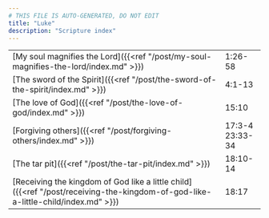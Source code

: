```yaml
---
# THIS FILE IS AUTO-GENERATED, DO NOT EDIT
title: "Luke"
description: "Scripture index"
---
```


|  |  |
| --- | --- |
| [My soul magnifies the Lord]({{<ref "/post/my-soul-magnifies-the-lord/index.md" >}}) | 1:26-58 |
| [The sword of the Spirit]({{<ref "/post/the-sword-of-the-spirit/index.md" >}}) | 4:1-13 |
| [The love of God]({{<ref "/post/the-love-of-god/index.md" >}}) | 15:10 |
| [Forgiving others]({{<ref "/post/forgiving-others/index.md" >}}) | 17:3-4 <br/> 23:33-34 |
| [The tar pit]({{<ref "/post/the-tar-pit/index.md" >}}) | 18:10-14 |
| [Receiving the kingdom of God like a little child]({{<ref "/post/receiving-the-kingdom-of-god-like-a-little-child/index.md" >}}) | 18:17 |
